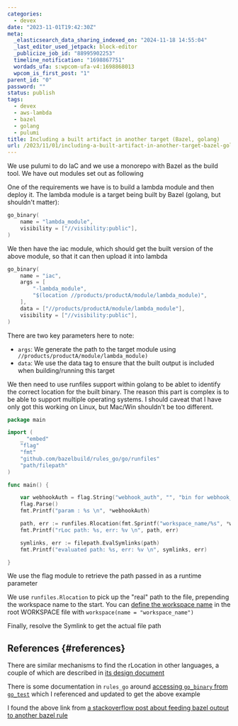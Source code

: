 ```yaml
---
categories:
  - devex
date: "2023-11-01T19:42:30Z"
meta:
  _elasticsearch_data_sharing_indexed_on: "2024-11-18 14:55:04"
  _last_editor_used_jetpack: block-editor
  _publicize_job_id: "88995902253"
  timeline_notification: "1698867751"
  wordads_ufa: s:wpcom-ufa-v4:1698868013
  wpcom_is_first_post: "1"
parent_id: "0"
password: ""
status: publish
tags:
  - devex
  - aws-lambda
  - bazel
  - golang
  - pulumi
title: Including a built artifact in another target (Bazel, golang)
url: /2023/11/01/including-a-built-artifact-in-another-target-bazel-golang/
---
```


We use pulumi to do IaC and we use a monorepo with Bazel as the build tool. We
have out modules set out as following

One of the requirements we have is to build a lambda module and then deploy it.
The lambda module is a target being built by Bazel (golang, but shouldn\'t
matter):

```go
go_binary(
    name = "lambda_module",
    visibility = ["//visibility:public"],
)
```

<!--more-->

We then have the iac module, which should get the built version of the above
module, so that it can then upload it into lambda

```go
go_binary(
    name = "iac",
    args = [
        "-lambda_module",
        "$(location //products/productA/module/lambda_module)",
    ],
    data = ["//products/productA/module/lambda_module"],
    visibility = ["//visibility:public"],
)
```

There are two key parameters here to note:

- `args`: We generate the path to the target module using
  ` //products/productA/module/lambda_module)`
- `data`: We use the data tag to ensure that the built output is included when
  building/running this target

We then need to use runfiles support within golang to be ablet to identify the
correct location for the built binary. The reason this part is complex is to be
able to support multiple operating systems. I should caveat that I have only got
this working on Linux, but Mac/Win shouldn\'t be too different.

```go
package main

import (
    _ "embed"
    "flag"
    "fmt"
    "github.com/bazelbuild/rules_go/go/runfiles"
    "path/filepath"
)

func main() {

    var webhookAuth = flag.String("webhook_auth", "", "bin for webhook_auth")
    flag.Parse()
    fmt.Printf("param : %s \n", *webhookAuth)

    path, err := runfiles.Rlocation(fmt.Sprintf("workspace_name/%s", *webhookAuth))
    fmt.Printf("rLoc path: %s, err: %v \n", path, err)

    symlinks, err := filepath.EvalSymlinks(path)
    fmt.Printf("evaluated path: %s, err: %v \n", symlinks, err)

}
```

We use the flag module to retrieve the path passed in as a runtime parameter

We use `runfiles.Rlocation` to pick up the \"real\" path to the file, prepending
the workspace name to the start. You can
[define the workspace name](https://bazel.build/rules/lib/globals/workspace#workspace)
in the root WORKSPACE file with `workspace(name = "workspace_name")`

Finally, resolve the Symlink to get the actual file path

## References {#references}

There are similar mechanisms to find the rLocation in other languages, a couple
of which are described in
[its design document](https://docs.google.com/document/d/e/2PACX-1vSDIrFnFvEYhKsCMdGdD40wZRBX3m3aZ5HhVj4CtHPmiXKDCxioTUbYsDydjKtFDAzER5eg7OjJWs3V/pub)

There is some documentation in `rules_go` around
[accessing `go_binary` from `go_test`](https://github.com/bazelbuild/rules_go#how-do-i-access-go_binary-executables-from-go_test)
which I referenced and updated to get the above example

I found the above link from
[a stackoverflow post about feeding bazel output to another bazel rule](https://stackoverflow.com/questions/70193581/feed-bazel-output-to-another-bazel-rule)
